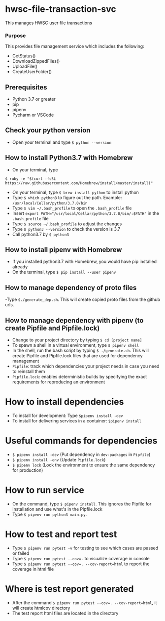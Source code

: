 # hwsc-file-transaction-svc
This manages HWSC user file transactions

### Purpose
This provides file management service which includes the following:
- GetStatus()
- DownloadZippedFiles()
- UploadFile()
- CreateUserFolder()

## Prerequisites
- Python 3.7 or greater
- pip
- pipenv
- Pycharm or VSCode

## Check your python version
- Open your terminal and type `$ python --version`

## How to install Python3.7 with Homebrew
- On your terminal, type 
```
$ ruby -e "$(curl -fsSL https://raw.githubusercontent.com/Homebrew/install/master/install)"
```
- On your terminal, type `$ brew install python` to install python 
- Type `$ which python3` to figure out the path. Example: `/usr/local/Cellar/python/3.7.0/bin`
- Type `$ vim ~/.bash_profile` to open the `.bash_profile` file
- Insert `export PATH="/usr/local/Cellar/python/3.7.0/bin/:$PATH"` in the `.bash_profile` file
- Type `$ source ~/.bash_profile` to adjust the changes
- Type `$ python3 --version` to check the version is 3.7
- Call python3.7 by `$ python3`

## How to install pipenv with Homebrew
- If you installed python3.7 with Homebrew, you would have pip installed already
- On the terminal, type `$ pip install --user pipenv` 

## How to manage dependency of proto files
-Type `$./generate_dep.sh`. This will create copied proto files from the github urls.

## How to manage dependency with pipenv (to create Pipfile and Pipfile.lock)
- Change to your project directory by typing `$ cd [project name]` 
- To spawn a shell in a virtual environment, type `$ pipenv shell`
- In the shell, run the bash script by typing `$ ./generate.sh`. This will create Pipfile and Pipfile.lock files that are used for dependency management
- `Pipfile`: track which dependencies your project needs in case you need to reinstall them
- `Pipfile.lock`: enables deterministic builds by specifying the exact requirements for reproducing an environment

# How to install dependencies
- To install for development: Type `$pipenv install -dev`
- To install for delivering services in a container: `$pipenv install`

# Useful commands for dependencies
- `$ pipenv install -dev` (Put dependency in `dev-packages` in `Pipfile`)
- `$ pipenv install -env` (Update `Pipfile.lock`)
- `$ pipenv lock` (Lock the environment to ensure the same dependency for production)

# How to run service
- On the command, type `$ pipenv install`. This ignores the Pipfile for installation and use what's in the Pipfile.lock
- Type `$ pipenv run python3 main.py`. 

# How to test and report test 
- Type `$ pipenv run pytest -v` for testing to see which cases are passed or failed
- Type `$ pipenv run pytest --cov=.` to visualize coverage in console
- Type `$ pipenv run pytest --cov=. --cov-report=html` to report the coverage in html file

# Where is test report generated
- After the command `$ pipenv run pytest --cov=. --cov-report=html`, it will create htmlcov directory
- The test report html files are located in the directory
